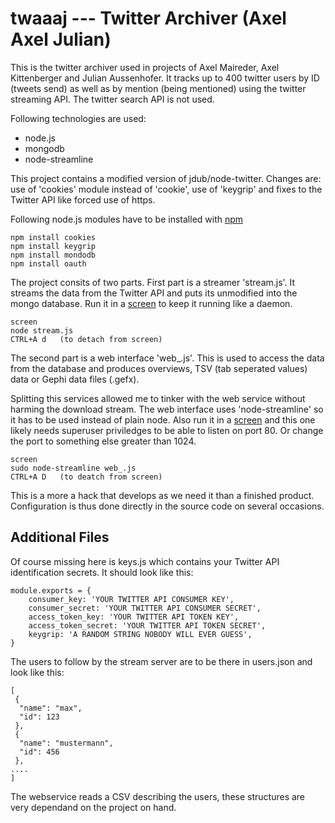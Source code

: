 twaaaj --- Twitter Archiver (Axel Axel Julian)
==============================================

This is the twitter archiver used in projects of Axel Maireder, Axel Kittenberger and Julian Aussenhofer. It tracks up to 400 twitter users by ID (tweets send) as well as by mention (being mentioned) using the twitter streaming API. The twitter search API is not used.

Following technologies are used:

* node.js
* mongodb
* node-streamline

This project contains a modified version of jdub/node-twitter. Changes are: use of 'cookies' module instead of 'cookie', use of 'keygrip' and fixes to the Twitter API like forced use of https.

Following node.js modules have to be installed with [npm](http://npmjs.org/)

```
npm install cookies
npm install keygrip
npm install mondodb
npm install oauth
```

The project consits of two parts. First part is a streamer 'stream.js'. It streams the data from the Twitter API and puts its unmodified into the mongo database. Run it in a [screen](http://www.gnu.org/s/screen/) to keep it running  like a daemon.

```
screen
node stream.js
CTRL+A d   (to detach from screen)
```

The second part is a web interface 'web_.js'. This is used to access the data from the database and produces overviews, TSV (tab seperated values) data or Gephi data files (.gefx).

Splitting this services allowed me to tinker with the web service without harming the download stream. The web interface uses 'node-streamline' so it has to be used instead of plain node. Also run it in a [screen](http://www.gnu.org/s/screen/) and this one likely needs superuser priviledges to be able to listen on port 80. Or change the port to something else greater than 1024.

```
screen
sudo node-streamline web_.js
CTRL+A D   (to deatch from screen)
```

This is a more a hack that develops as we need it than a finished product. Configuration is thus done directly in the source code on several occasions.

Additional Files
----------------

Of course missing here is keys.js which contains your Twitter API identification
secrets. It should look like this:

```
module.exports = {
	consumer_key: 'YOUR TWITTER API CONSUMER KEY',
	consumer_secret: 'YOUR TWITTER API CONSUMER SECRET',
	access_token_key: 'YOUR TWITTER API TOKEN KEY',
	access_token_secret: 'YOUR TWITTER API TOKEN SECRET',
	keygrip: 'A RANDOM STRING NOBODY WILL EVER GUESS',
}
```

The users to follow by the stream server are to be there in users.json and look
like this:

```
[
 {
  "name": "max",
  "id": 123
 },
 {
  "name": "mustermann",
  "id": 456
 },
....
]
```

The webservice reads a CSV describing the users, these structures are very
dependand on the project on hand.
